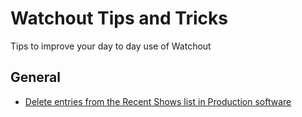 # Watchout Tips and Tricks
Tips to improve your day to day use of Watchout

## General
- [Delete entries from the Recent Shows list in Production software](clean-show-list.MD)
